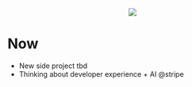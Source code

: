 <div align="center">
      <img src="https://cataas.com/cat/gif">
</div>

# Now

- New side project tbd
- Thinking about developer experience + AI @stripe
